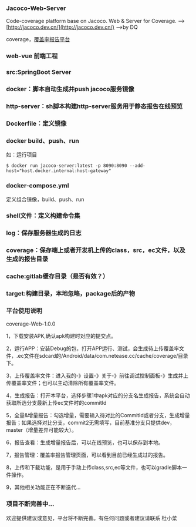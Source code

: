 ### Jacoco-Web-Server
Code-coverage platform base on Jacoco.
Web & Server for Coverage. --> [http://jacoco.dev.cn/](http://jacoco.dev.cn/)  -->by DQ

coverage，[覆盖率报告平台](http://report.dev.cn/)

### web-vue 前端工程

### src:SpringBoot Server

### docker：脚本自动生成并push jacoco服务镜像

### http-server：sh脚本构建http-server服务用于静态报告在线预览

### Dockerfile：定义镜像

###  docker build、push、run
如：运行项目
```
$ docker run jacoco-server:latest -p 8090:8090 --add-host="host.docker.internal:host-gateway"
```

### docker-compose.yml
定义组合镜像，build、push、run

### shell文件：定义构建命令集

### log：保存服务器生成的日志

### coverage：保存端上或者开发机上传的class，src，ec文件，以及生成的报告目录

### cache:gitlab缓存目录（是否有效？）

### target:构建目录，本地忽略，package后的产物

### 平台使用说明

coverage-Web-1.0.0

1，下载安装APK,确认apk构建时对应的提交点。

2，运行APP：安装Debug的包，打开APP运行、测试，会生成待上传覆盖率文件，.ec文件在sdcard的/Android/data/com.netease.cc/cache/coverage/目录下。

3，上传覆盖率文件：进入我的-》设置-》关于-》前往调试控制面板-》生成并上传覆盖率文件；也可以主动清除所有覆盖率文件。

4，生成报告：打开本平台，选择步骤1中apk对应的分支名生成报告，系统会自动获取所选分支最新上传ec文件时的commitId

5，全量&增量报告：勾选增量，需要输入待对比的CommitId或者分支，生成增量报告；如果选择对比分支，commit2无需填写，目前基准分支只提供dev，master（增量差异可能较大）。

6，报告查看：生成增量报告后，可以在线预览，也可以保存到本地。

7，报告管理：覆盖率报告管理页面，可以看到目前已经生成过的报告。

8，上传和下载功能，是用于手动上传class,src,ec等文件，也可以gradle脚本一件操作。

9，其他相关功能正在不断迭代...


### 项目不断完善中...

欢迎提供建议或意见，平台将不断完善。有任何问题或者建议请联系 杜小菜
